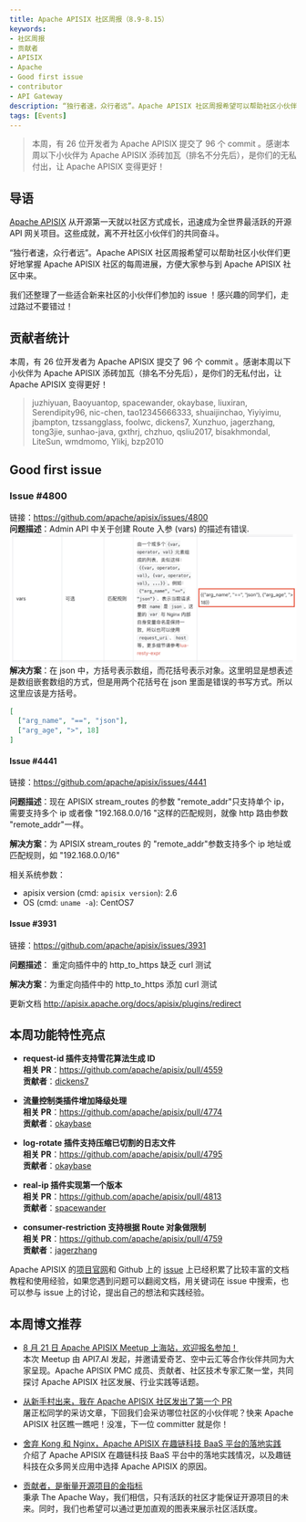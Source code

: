 ```yaml
---
title: Apache APISIX 社区周报（8.9-8.15）
keywords:
- 社区周报
- 贡献者
- APISIX
- Apache
- Good first issue
- contributor
- API Gateway
description: “独行者速，众行者远”。Apache APISIX 社区周报希望可以帮助社区小伙伴们更好地掌握 Apache APISIX 社区的每周进展，方便大家参与到 Apache APISIX 社区中来。
tags: [Events]
---
```


> 本周，有 26 位开发者为 Apache APISIX 提交了 96 个 commit 。感谢本周以下小伙伴为 Apache APISIX 添砖加瓦（排名不分先后），是你们的无私付出，让 Apache APISIX 变得更好！

<!--truncate-->

## 导语

[Apache APISIX](https://github.com/apache/apisix) 从开源第一天就以社区方式成长，迅速成为全世界最活跃的开源 API 网关项目。这些成就，离不开社区小伙伴们的共同奋斗。

“独行者速，众行者远”。Apache APISIX 社区周报希望可以帮助社区小伙伴们更好地掌握 Apache APISIX 社区的每周进展，方便大家参与到 Apache APISIX 社区中来。

我们还整理了一些适合新来社区的小伙伴们参加的 issue ！感兴趣的同学们，走过路过不要错过！

## 贡献者统计

本周，有 26 位开发者为 Apache APISIX 提交了 96 个 commit 。感谢本周以下小伙伴为 Apache APISIX 添砖加瓦（排名不分先后），是你们的无私付出，让 Apache APISIX 变得更好！

> juzhiyuan, Baoyuantop, spacewander, okaybase, liuxiran, Serendipity96, nic-chen, tao12345666333, shuaijinchao, Yiyiyimu, jbampton, tzssangglass, foolwc, dickens7, Xunzhuo, jagerzhang, tong3jie, sunhao-java, gxthrj, chzhuo, qsliu2017, bisakhmondal, LiteSun, wmdmomo, Ylikj, bzp2010

## Good first issue

### Issue #4800

链接：https://github.com/apache/apisix/issues/4800  
**问题描述**：Admin API 中关于创建 Route 入参 (vars) 的描述有错误.
![issue](/img/event_img/issue_photo.png)
**解决方案**：在 json 中，方括号表示数组，而花括号表示对象。这里明显是想表述是数组嵌套数组的方式，但是用两个花括号在 json 里面是错误的书写方式。所以这里应该是方括号。

```json
[
  ["arg_name", "==", "json"],
  ["arg_age", ">", 18]
]
```

#### Issue #4441

链接：https://github.com/apache/apisix/issues/4441

**问题描述**：现在 APISIX stream_routes 的参数 "remote_addr"只支持单个 ip，需要支持多个 ip 或者像 "192.168.0.0/16 "这样的匹配规则，就像 http 路由参数 "remote_addr"一样。

**解决方案**：为 APISIX stream_routes 的 "remote_addr"参数支持多个 ip 地址或匹配规则，如 "192.168.0.0/16"

相关系统参数：

- apisix version (cmd: `apisix version`): 2.6
- OS (cmd: `uname -a`): CentOS7

#### Issue #3931

链接：https://github.com/apache/apisix/issues/3931

**问题描述**： 重定向插件中的 http_to_https 缺乏 curl 测试

**解决方案**：为重定向插件中的 http_to_https 添加 curl 测试

更新文档 http://apisix.apache.org/docs/apisix/plugins/redirect

## 本周功能特性亮点

- **request-id 插件支持雪花算法生成 ID**  
  **相关 PR**：https://github.com/apache/apisix/pull/4559  
  **贡献者**：[dickens7](https://github.com/dickens7)

- **流量控制类插件增加降级处理**  
  **相关 PR**：https://github.com/apache/apisix/pull/4774  
  **贡献者**：[okaybase](https://github.com/okaybase)

- **log-rotate 插件支持压缩已切割的日志文件**  
  **相关 PR**：https://github.com/apache/apisix/pull/4795  
  **贡献者**：[okaybase](https://github.com/okaybase)

- **real-ip 插件实现第一个版本**  
  **相关 PR**：https://github.com/apache/apisix/pull/4813  
  **贡献者**：[spacewander](https://github.com/spacewander)

- **consumer-restriction 支持根据 Route 对象做限制**  
  **相关 PR**：https://github.com/apache/apisix/pull/4759  
  **贡献者**：[jagerzhang](https://github.com/jagerzhang)

Apache APISIX 的[项目官网](https://apisix.apache.org/)和 Github 上的 [issue](https://github.com/apache/apisix/issues?q=is%3Aissue+is%3Aopen+sort%3Aupdated-desc) 上已经积累了比较丰富的文档教程和使用经验，如果您遇到问题可以翻阅文档，用关键词在 issue 中搜索，也可以参与 issue 上的讨论，提出自己的想法和实践经验。

## 本周博文推荐

- [8 月 21 日 Apache APISIX Meetup 上海站，欢迎报名参加！](https://mp.weixin.qq.com/s/YIoc7XlgZIq0V-CyTDD2VA)  
  本次 Meetup 由 API7.AI 发起，并邀请爱奇艺、空中云汇等合作伙伴共同为大家呈现。Apache APISIX PMC 成员、贡献者、社区技术专家汇聚一堂，共同探讨 Apache APISIX 社区发展、行业实践等话题。

- [从新手村出来，我在 Apache APISIX 社区发出了第一个 PR](https://mp.weixin.qq.com/s/pyfBAHONGjkKJhwsjyhdUA)  
  屠正松同学的采访文章，下回我们会采访哪位社区的小伙伴呢？快来 Apache APISIX 社区瞧一瞧吧！没准，下一位 committer 就是你！

- [舍弃 Kong 和 Nginx，Apache APISIX 在趣链科技 BaaS 平台的落地实践](https://mp.weixin.qq.com/s/oARDFf_48X99MXBwoXcSHw)  
  介绍了 Apache APISIX 在趣链科技 BaaS 平台中的落地实践情况，以及趣链科技在众多网关应用中选择 Apache APISIX 的原因。

- [贡献者，是衡量开源项目的金指标](https://mp.weixin.qq.com/s/G1lQUdZ05_HlZLNcY9tflw)  
  秉承 The Apache Way，我们相信，只有活跃的社区才能保证开源项目的未来。同时，我们也希望可以通过更加直观的图表来展示社区活跃度。
